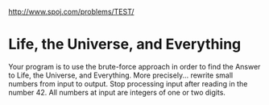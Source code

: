 http://www.spoj.com/problems/TEST/

# Life, the Universe, and Everything

Your program is to use the brute-force approach in order to find the
Answer to Life, the Universe, and Everything. More precisely... rewrite
small numbers from input to output. Stop processing input after reading
in the number 42. All numbers at input are integers of one or two digits.

